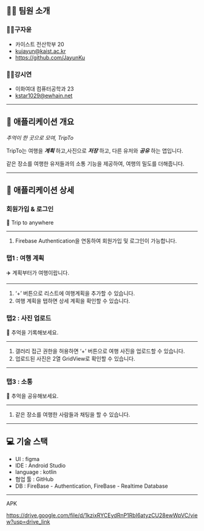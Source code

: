 <aside>

## 🤝🏻 팀원 소개

</aside>

### 👨‍💻구자윤

- 카이스트 전산학부 20
- kujayun@kaist.ac.kr
- https://github.com/JayunKu

### 👩‍💻강시연

- 이화여대 컴퓨터공학과 23
- kstar1029@ewhain.net

---

<aside>

## 📱 애플리케이션 개요

*추억이 한 곳으로 모여,* *TripTo*

</aside>

TripTo는 여행을 ***계획*** 하고,사진으로 ***저장*** 하고, 다른 유저와 ***공유*** 하는 앱입니다.

같은 장소를 여행한 유저들과의 소통 기능을 제공하여, 여행의 밀도를 더해줍니다.

---

<aside>

## 📱 애플리케이션 상세

</aside>

### 회원가입 & 로그인

👤 Trip to anywhere

---

1. Firebase Authentication을 연동하여 회원가입 및 로그인이 가능합니다.

### 탭1 : 여행 계획

✈️ 계획부터가 여행이랍니다.

---

1. ‘+’ 버튼으로 리스트에 여행계획을 추가할 수 있습니다.
2. 여행 계획을 탭하면 상세 계획을 확인할 수 있습니다.

### 탭2 : 사진 업로드

📸 추억을 기록해보세요.

---

1. 갤러리 접근 권한을 허용하면 ‘+’ 버튼으로 여행 사진을 업로드할 수 있습니다.
2. 업로드된 사진은 2열 GridView로 확인할 수 있습니다.

---

### 탭3 : 소통

💬 추억을 공유해보세요.

---

1. 같은 장소를 여행한 사람들과 채팅을 할 수 있습니다.


---

<aside>

## 💻 기술 스택

</aside>

- UI : figma
- IDE : Android Studio
- language : kotlin
- 협업 툴 : GitHub
- DB : FireBase - Authentication, FireBase - Realtime Database

---

APK

https://drive.google.com/file/d/1kzixRYCEydRnP1RbI6atyzCU28ewWpVC/view?usp=drive_link

</aside>